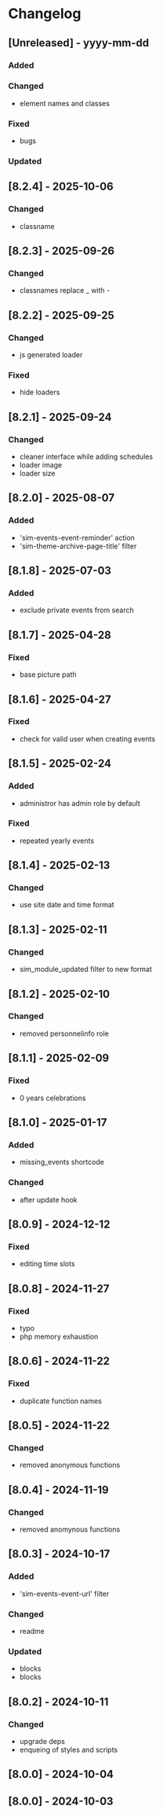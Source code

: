 # Changelog
## [Unreleased] - yyyy-mm-dd

### Added

### Changed
- element names and classes

### Fixed
- bugs

### Updated

## [8.2.4] - 2025-10-06


### Changed
- classname

## [8.2.3] - 2025-09-26


### Changed
- classnames replace _ with -

## [8.2.2] - 2025-09-25


### Changed
- js generated loader

### Fixed
- hide loaders

## [8.2.1] - 2025-09-24


### Changed
- cleaner interface while adding schedules
- loader image
- loader size

## [8.2.0] - 2025-08-07


### Added
- 'sim-events-event-reminder' action
- 'sim-theme-archive-page-title' filter

## [8.1.8] - 2025-07-03


### Added
- exclude private events from search

## [8.1.7] - 2025-04-28


### Fixed
- base picture path

## [8.1.6] - 2025-04-27


### Fixed
- check for valid user when creating events

## [8.1.5] - 2025-02-24


### Added
- administror has admin role by default

### Fixed
- repeated yearly events

## [8.1.4] - 2025-02-13


### Changed
- use site date and time format

## [8.1.3] - 2025-02-11


### Changed
- sim_module_updated filter to new format

## [8.1.2] - 2025-02-10


### Changed
- removed personnelinfo role

## [8.1.1] - 2025-02-09


### Fixed
- 0 years celebrations

## [8.1.0] - 2025-01-17


### Added
- missing_events shortcode

### Changed
- after update hook

## [8.0.9] - 2024-12-12


### Fixed
- editing time slots

## [8.0.8] - 2024-11-27


### Fixed
- typo
- php memory exhaustion

## [8.0.6] - 2024-11-22


### Fixed
- duplicate function names

## [8.0.5] - 2024-11-22


### Changed
- removed anonymous functions

## [8.0.4] - 2024-11-19


### Changed
- removed anomynous functions

## [8.0.3] - 2024-10-17


### Added
- 'sim-events-event-url' filter

### Changed
- readme

### Updated
- blocks
- blocks

## [8.0.2] - 2024-10-11


### Changed
- upgrade deps
- enqueing of styles and scripts

## [8.0.0] - 2024-10-04


## [8.0.0] - 2024-10-03
